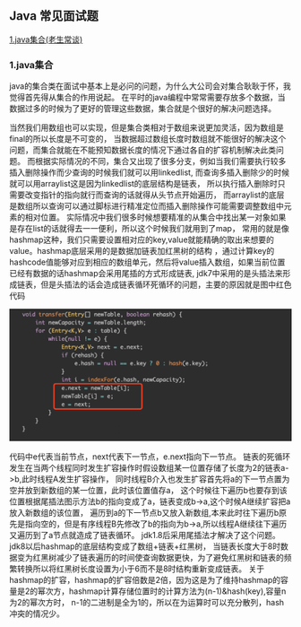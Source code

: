 
## Java 常见面试题


[1.java集合(老生常谈)](#1-java集合)

### 1.java集合
java的集合类在面试中基本上是必问的问题，为什么大公司会对集合耿耿于怀，我觉得首先得从集合的作用说起。
在平时的java编程中常常需要存放多个数据，当数据过多的时候为了更好的管理这些数据，集合就是个很好的解决问题选择。

当然我们用数组也可以实现，但是集合类相对于数组来说更加灵活，因为数组是final的所以长度是不可变的，
当数据超过数组长度时数组就不能很好的解决这个问题，而集合就能在不能预知数据长度的情况下通过各自的扩容机制解决此类问题。
而根据实际情况的不同，集合又出现了很多分支，例如当我们需要执行较多插入删除操作而少查询的时候我们就可以用linkedlist,
而查询多插入删除少的时候就可以用arraylist这是因为linkedlist的底层结构是链表，
所以执行插入删除时只需要改变指针的指向就行而查询的话就得从头节点开始遍历，
而arraylist的底层是数组所以查询可以通过脚标进行精准定位而插入删除操作可能需要调整数组中元素的相对位置。
实际情况中我们很多时候想要精准的从集合中找出某一对象如果是存在list的话就得去一一便利，所以这个时候我们就用到了map，
常用的就是像hashmap这种，我们只需要设置相对应的key,value就能精确的取出来想要的value。hashmap底层采用的是数据加链表加红黑树的结构
，通过计算key的hashcode值能够对应到相应的数组单元，然后将value插入数组，如果当前位置已经有数据的话hashmap会采用尾插的方式形成链表,
jdk7中采用的是头插法来形成链表，但是头插法的话会造成链表循环死循环的问题，主要的原因就是图中红色代码

![javaLogo](../../../doc/java/PastedGraphic.png)

代码中e代表当前节点，next代表下一节点，e.next指向下一节点。
链表的死循环发生在当两个线程同时发生扩容操作时假设数组某一位置存储了长度为2的链表a->b,此时线程A发生扩容操作，
同时线程B介入也发生扩容首先将a的下一节点置为空并放到新数组的某一位置，此时该位置值存a，
这个时候往下遍历b也要存到该位置根据尾插法图示方法b的指向变成了a，链表变成b->a,这个时候A继续扩容把a放入新数组的该位置，
遍历到a的下一节点b又放入新数组,本来此时往下遍历b原先是指向空的，但是有序线程B先修改了b的指向为b->a,所以线程A继续往下遍历又遍历到了a节点就造成了链表循环。
jdk1.8后采用尾插法才解决了这个问题。jdk8以后hashmap的底层结构变成了数组+链表+红黑树，
当链表长度大于8时数据变为红黑树减少了链表遍历的时间使查询数据更快，为了避免红黑树和链表的频繁转换所以将红黑树长度设置为小于6而不是8时结构重新变成链表。
关于hashmap的扩容，hashmap的扩容倍数是2倍，因为这是为了维持hashmap的容量是2的幂次方，hashmap计算存储位置时的计算方法为(n-1)&hash(key),容量n为2的幂次方时，
n-1的二进制是全为1的，所以在为运算时可以充分散列，hash冲突的情况少。




